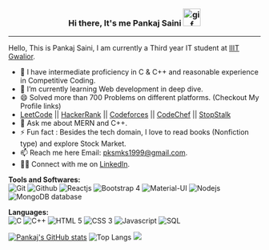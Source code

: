 
### <div align="center"> Hi there, It's me Pankaj Saini <img alt="gif" src="https://media.giphy.com/media/hvRJCLFzcasrR4ia7z/giphy.gif" style="height: 35px"/></div>
<hr/>

Hello, This is Pankaj Saini, I am currently a Third year IT student at [IIIT Gwalior](http://www.iiitm.ac.in/index.php/en/).

- 🔭 I have intermediate proficiency in C & C++ and reasonable experience in Competitive Coding.
- 🌱 I’m currently learning Web development in deep dive.
- 😄 Solved more than 700 Problems on different platforms. (Checkout My Profile links)
-    [LeetCode](https://leetcode.com/blacky_bomb_15/)  ||  [HackerRank](https://www.hackerrank.com/blacky_bomb_15?hr_r=1)  ||  [Codeforces](https://codeforces.com/profile/blacky_bomb_15)  ||  [CodeChef](https://www.codechef.com/users/blacky_bomb_15)  ||  [StopStalk](https://www.stopstalk.com/user/profile/blacky_bomb_15)
- 💬 Ask me about MERN and C++.
- ⚡ Fun fact : Besides the tech domain, I love to read books (Nonfiction type) and explore Stock Market.
- 📫 Reach me here  Email: [pksmks1999@gmail.com](mailto:pksmks1999@gmail.com).
- 🤝🏻 Connect with me on [LinkedIn](https://www.linkedin.com/in/saini-pankaj/).

<!-- - 👯 I’m looking to collaborate on Node.js. -->
<!-- - 🤔 I’m looking for help with AWS. --> 

**Tools and Softwares:**  
<img title="Git" src="https://img.icons8.com/color/40/000000/git.png"/> <img title="Github" src="https://img.icons8.com/fluency/40/000000/github.png"/>
<img title="Reactjs" src="https://img.icons8.com/color/40/000000/react-native.png"/> 
<img title="Bootstrap 4" src="https://img.icons8.com/color/40/000000/bootstrap.png"/> 
<img title="Material-UI" src="https://img.icons8.com/color/40/000000/material-ui.png"/> 
<img title="Nodejs" src="https://img.icons8.com/color/50/000000/nodejs.png"/> 
<img title="MongoDB database" src="https://img.icons8.com/color/40/000000/mongodb.png"/> 
<!-- <img title="Heroku deployment" src="https://img.icons8.com/color/40/000000/heroku.png"/> -->
<!-- <img title="Gitlab" src="https://img.icons8.com/color/40/000000/gitlab.png"/>  -->


**Languages:**  
<img title="C" src="https://img.icons8.com/color/40/000000/c-programming.png"/> <img title="C++" src="https://img.icons8.com/color/40/000000/c-plus-plus-logo.png"/>
<img title="HTML 5" src="https://img.icons8.com/color/40/000000/html-5--v1.png"/> 
<img title="CSS 3" src="https://img.icons8.com/color/40/000000/css3.png"/>
<img title="Javascript" src="https://img.icons8.com/color/40/000000/javascript.png"/> 
<img title="SQL" src="https://img.icons8.com/color/40/000000/sql.png"/> 
<!-- <img title="Python" src="https://img.icons8.com/fluency/40/000000/python.png"/>  -->

[![Pankaj's GitHub stats](https://github-readme-stats.vercel.app/api?username=sainipankaj15&show_icons=true&theme=radical)](https://github.com/sainipankaj15/github-readme-stats)
![Top Langs](https://github-readme-stats.vercel.app/api/top-langs/?username=sainipankaj15&hide=css,html&theme=tokyonight)
![](https://komarev.com/ghpvc/?username=sainipankaj15&color=dc143c)
